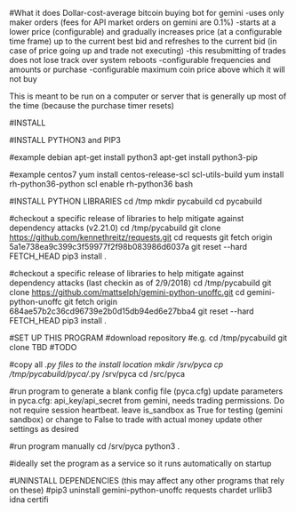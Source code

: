 #What it does
Dollar-cost-average bitcoin buying bot for gemini
-uses only maker orders (fees for API market orders on gemini are 0.1%)
-starts at a lower price (configurable) and gradually increases price (at a configurable time frame) up to the current best bid and refreshes to the current bid (in case of price going up and trade not executing)
	-this resubmitting of trades does not lose track over system reboots
-configurable frequencies and amounts or purchase
-configurable maximum coin price above which it will not buy


This is meant to be run on a computer or server that is generally up most of the time (because the purchase timer resets)



#INSTALL 

#INSTALL PYTHON3 and PIP3

#example debian
apt-get install python3
apt-get install python3-pip

#example centos7
yum install centos-release-scl scl-utils-build
yum install rh-python36-python
scl enable rh-python36 bash


#INSTALL PYTHON LIBRARIES
cd /tmp
mkdir pycabuild
cd pycabuild

#checkout a specific release of libraries to help mitigate against dependency attacks (v2.21.0)
cd /tmp/pycabuild
git clone https://github.com/kennethreitz/requests.git
cd requests
git fetch origin 5a1e738ea9c399c3f59977f2f98b083986d6037a 
git reset --hard FETCH_HEAD
pip3 install .

#checkout a specific release of libraries to help mitigate against dependency attacks (last checkin as of 2/9/2018)
cd /tmp/pycabuild
git clone https://github.com/mattselph/gemini-python-unoffc.git
cd gemini-python-unoffc
git fetch origin 684ae57b2c36cd96739e2b0d15db94ed6e27bba4
git reset --hard FETCH_HEAD
pip3 install .


#SET UP THIS PROGRAM
#download repository
#e.g.
cd /tmp/pycabuild
git clone TBD   #TODO

#copy all *.py files to the install location
mkdir /srv/pyca
cp /tmp/pycabuild/pyca/*.py /srv/pyca
cd /src/pyca

#run program to generate a blank config file (pyca.cfg)
update parameters in pyca.cfg:
	api_key/api_secret from gemini, needs trading permissions.  Do not require session heartbeat.
	leave is_sandbox as True for testing (gemini sandbox) or change to False to trade with actual money
	update other settings as desired



#run program manually
cd /srv/pyca
python3 .

#ideally set the program as a service so it runs automatically on startup





#UNINSTALL DEPENDENCIES (this may affect any other programs that rely on these)
#pip3 uninstall gemini-python-unoffc requests chardet urllib3 idna certifi
